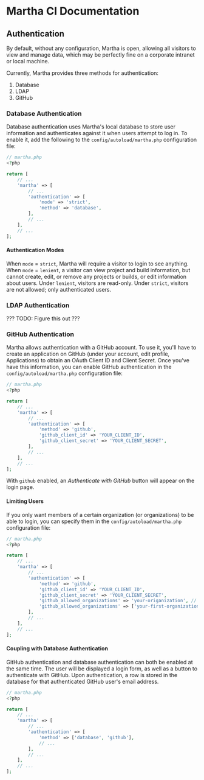 # Martha CI Documentation

## Authentication

By default, without any configuration, Martha is open, allowing all visitors to view and manage data, which may be
perfectly fine on a corporate intranet or local machine.

Currently, Martha provides three methods for authentication:

 1. Database
 2. LDAP
 3. GitHub

### Database Authentication

Database authentication uses Martha's local database to store user information and authenticates against it when
users attempt to log in. To enable it, add the following to the `config/autoload/martha.php` configuration file:

```php
// martha.php
<?php

return [
    // ...
    'martha' => [
        // ...
        'authentication' => [
            'mode' => 'strict',
            'method' => 'database',
        ],
        // ...
    ],
    // ...
];
```

#### Authentication Modes

When `mode` = `strict`, Martha will require a visitor to login to see anything. When `mode` = `lenient`, a visitor
can view project and build information, but cannot create, edit, or remove any projects or builds, or edit information
about users. Under `lenient`, visitors are read-only. Under `strict`, visitors are not allowed; only authenticated
users.

### LDAP Authentication

??? TODO: Figure this out ???

### GitHub Authentication

Martha allows authentication with a GitHub account. To use it, you'll have to create an application on GitHub
(under your account, edit profile, Applications) to obtain an OAuth Client ID and Client Secret. Once you've have this
information, you can enable GitHub authentication in the `config/autoload/martha.php` configuration file:

```php
// martha.php
<?php

return [
    // ...
    'martha' => [
        // ...
        'authentication' => [
            'method' => 'github',
            'github_client_id' => 'YOUR_CLIENT_ID',
            'github_client_secret' => 'YOUR_CLIENT_SECRET',
        ],
        // ...
    ],
    // ...
];
```

With `github` enabled, an *Authenticate with GitHub* button will appear on the login page.

#### Limiting Users

If you only want members of a certain organization (or organizations) to be able to login, you can specify them in
the `config/autoload/martha.php` configuration file:

```php
// martha.php
<?php

return [
    // ...
    'martha' => [
        // ...
        'authentication' => [
            'method' => 'github',
            'github_client_id' => 'YOUR_CLIENT_ID',
            'github_client_secret' => 'YOUR_CLIENT_SECRET',
            'github_allowed_organizations' => 'your-origanization', // or...
            'github_allowed_organizations' => ['your-first-organization', 'your-second-organization']
        ],
        // ...
    ],
    // ...
];
```

#### Coupling with Database Authentication

GitHub authentication and database authentication can both be enabled at the same time. The user will be displayed
a login form, as well as a button to authenticate with GitHub. Upon authentication, a row is stored in the database
for that authenticated GitHub user's email address.

```php
// martha.php
<?php

return [
    // ...
    'martha' => [
        // ...
        'authentication' => [
            'method' => ['database', 'github'],
            // ...
        ],
        // ...
    ],
    // ...
];
```

